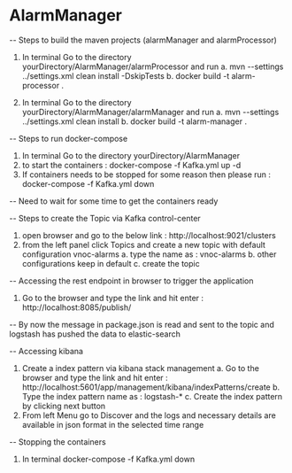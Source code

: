 # AlarmManager

-- Steps to build the maven projects (alarmManager and alarmProcessor)

1. In terminal Go to the directory yourDirectory/AlarmManager/alarmProcessor and run 
   a. mvn --settings ../settings.xml  clean install -DskipTests
   b. docker build -t alarm-processor .

2. In terminal Go to the directory yourDirectory/AlarmManager/alarmManager and run
   a. mvn --settings ../settings.xml  clean install
   b. docker build -t alarm-manager .

-- Steps to run docker-compose
1. In terminal Go to the directory yourDirectory/AlarmManager
2. to start the containers :  docker-compose -f Kafka.yml up -d
3. If containers needs to be stopped for some reason then please run : docker-compose -f Kafka.yml down

-- Need to wait for some time to get the containers ready

-- Steps to create the Topic via Kafka control-center
1. open browser and go to the below link : http://localhost:9021/clusters
2. from the left panel click Topics and create a new topic with default configuration  vnoc-alarms
   a. type the name as : vnoc-alarms
   b. other configurations keep in default
   c. create the topic

-- Accessing the rest endpoint in browser to trigger the application
1. Go to the browser and type the link and hit enter : http://localhost:8085/publish/

-- By now the message in package.json is read and sent to the topic and logstash has pushed the data to elastic-search

-- Accessing kibana
1. Create a index pattern via kibana stack management
   a. Go to the browser and type the link and hit enter : http://localhost:5601/app/management/kibana/indexPatterns/create
   b. Type the index pattern name as : logstash-*
   c. Create the index pattern by clicking next button
2. From left Menu go to Discover and the logs and necessary details are available in json format in the selected time range

-- Stopping the containers 
1. In terminal docker-compose -f Kafka.yml down

